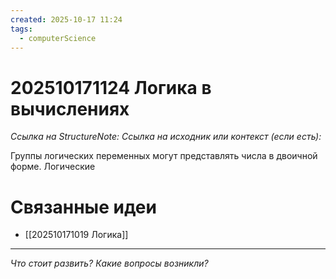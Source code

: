 ```yaml
---
created: 2025-10-17 11:24
tags:
  - computerScience
---
```

# 202510171124 Логика в вычислениях

*Ссылка на StructureNote:*
*Ссылка на исходник или контекст (если есть):* 

Группы логических переменных могут представлять числа в двоичной форме. Логические 
# Связанные идеи
- [[202510171019 Логика]]

---

*Что стоит развить? Какие вопросы возникли?*